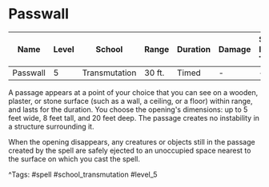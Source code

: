 # Passwall

| Name | Level | School | Range | Duration | Damage | Save DC & Type |
|------|-------|--------|-------|----------|--------|----------------|
| Passwall | 5 | Transmutation | 30 ft. | Timed | - | - |

A passage appears at a point of your choice that you can see on a wooden, plaster, or stone surface (such as a wall, a ceiling, or a floor) within range, and lasts for the duration. You choose the opening's dimensions: up to 5 feet wide, 8 feet tall, and 20 feet deep. The passage creates no instability in a structure surrounding it.

When the opening disappears, any creatures or objects still in the passage created by the spell are safely ejected to an unoccupied space nearest to the surface on which you cast the spell.

^Tags: #spell #school_transmutation #level_5